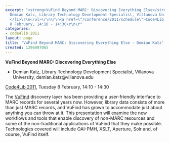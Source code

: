 ```yaml
---
excerpt: "<strong>VuFind Beyond MARC: Discovering Everything Else</strong>\r\n\r\n<ul>\r\n<li>
  Demian Katz, Library Technology Development Specialist, Villanova University, demian.katz@villanova.edu
  </li>\r\n</ul>\r\n\r\n<a href=\"/conference/2011/schedule\">Code4Lib 2011</a>, Tuesday
  8 February, 14:10 - 14:30\r\n\r"
categories:
- code4lib 2011
layout: page
title: 'VuFind Beyond MARC: Discovering Everything Else - Demian Katz'
created: 1296087065
---
```

<strong>VuFind Beyond MARC: Discovering Everything Else</strong>

<ul>
<li> Demian Katz, Library Technology Development Specialist, Villanova University, demian.katz@villanova.edu </li>
</ul>

<a href="/conference/2011/schedule">Code4Lib 2011</a>, Tuesday 8 February, 14:10 - 14:30

The <a href="http://vufind.org/">VuFind</a> discovery layer has been providing a user-friendly interface to MARC records for several years now. However, library data consists of more than just MARC records, and VuFind has grown to accommodate just about anything you can throw at it. This presentation will examine the new workflows and tools that enable discovery of non-MARC resources and some of the non-traditional applications of VuFind that they make possible. Technologies covered will include OAI-PMH, XSLT, Aperture, Solr and, of course, VuFind itself. 
